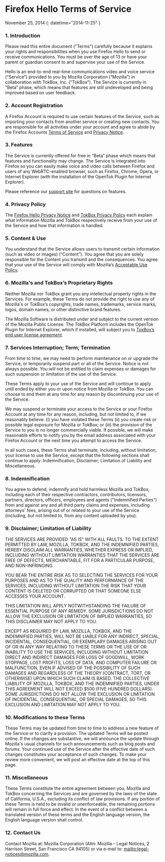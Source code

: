 # Firefox Hello Terms of Service

November 25, 2014
{: datetime="2014-11-25" }

### 1. Introduction 

Please read this entire document ("Terms") carefully because it explains your rights and responsibilities when you use Firefox Hello to send or receive communications.  You must be over the age of 13 or have your parent or guardian consent to and supervise your use of the Service.

Hello is an end-to-end real-time communications video and voice service (“Service”) provided to you by Mozilla Corporation (“Mozilla”) in collaboration with TokBox, Inc. (“TokBox”).  The Service is currently in “Beta” phase, which means that features are still undeveloped and being improved based on user feedback.

### 2. Account Registration

A Firefox Account is required to use certain features of the Service, such as importing your contacts from another service or creating new contacts.  You are responsible for all activities under your account and agree to abide by the Firefox Accounts [Terms of Service](https://www.mozilla.org/en-US/about/legal/terms/services) and [Privacy Notice](https://www.mozilla.org/en-US/privacy/firefox-cloud).

### 3. Features

The Service is currently offered for free in “Beta” phase which means that features and functionality may change.  The Service is integrated into Firefox so you can easily make voice and video calls between Firefox and users of any WebRTC-enabled browser, such as Firefox, Chrome, Opera, or Internet Explorer (with the installation of the OpenTok Plugin for Internet Explorer). 

Please reference our [support site](https://support.mozilla.org/products/firefox) for questions on features. 

### 4. Privacy Policy

The [Firefox Hello Privacy Notice](https://www.mozilla.org/privacy/) and [TokBox Privacy Policy](https://tokbox.com/support/privacy-policy) each explain what information Mozilla and TokBox respectively receive from your use of the Service and how that information is handled.

### 5. Content & Use 

You understand that the Service allows users to transmit certain information (such as video or images) (“Content”). You agree that you are solely responsible for the Content you transmit and the consequences. You agree that your use of the Service will comply with Mozilla’s [Acceptable Use Policy](https://www.mozilla.org/about/legal/acceptable-use).

### 6. Mozilla's and TokBox’s Proprietary Rights

Neither Mozilla nor TokBox grant you any intellectual property rights in the Services. For example, these Terms do not provide the right to use any of Mozilla's or TokBox’s copyrights, trade names, trademarks, service marks, logos, domain names, or other distinctive brand features. 

The Mozilla Software is distributed under and subject to the current version of the Mozilla Public License. The TokBox Platform includes the OpenTok Plugin for Internet Explorer, which if installed, will subject you to [ToxBox’s end user license agreement](https://tokbox.com/support/ie-eula).

### 7. Services Interruption; Term; Termination

From time to time, we may need to perform maintenance on or upgrade the Service, or temporarily suspend part or all of the Service. Notice is not always possible. You will not be entitled to claim expenses or damages for such suspension or limitation of the use of the Service.

These Terms apply to your use of the Service and will continue to apply until ended by either you or upon notice from Mozilla or TokBox. You can choose to end them at any time for any reason by discontinuing your use of the Service.

We may suspend or terminate your access to the Service or your Firefox Account at any time for any reason, including, but not limited to, if we reasonably believe: (i) you have violated these Terms (ii) you create risk or possible legal exposure for Mozilla or TokBox; or (iii) the provision of the Service to you is no longer commercially viable. If possible, we will make reasonable efforts to notify you by the email address associated with your Firefox Account or the next time you attempt to access the Service.

In all such cases, these Terms shall terminate, including, without limitation, your license to use the Service, except that the following sections shall continue to apply: Indemnification, Disclaimer; Limitation of Liability and Miscellaneous.

### 8. Indemnification

You agree to defend, indemnify and hold harmless Mozilla and TokBox, including each of their respective contractors, contributors, licensors, partners, directors, officers, employees and agents ("Indemnified Parties") from and against any and all third party claims and expenses, including attorneys' fees, arising out of or related to your use of the Service (including, but not limited to, from any content uploaded by you).

### 9. Disclaimer; Limitation of Liability

THE SERVICES ARE PROVIDED "AS IS" WITH ALL FAULTS. TO THE EXTENT PERMITTED BY LAW, MOZILLA, TOKBOX, AND THE INDEMNIFIED PARTIES, HEREBY DISCLAIM ALL WARRANTIES, WHETHER EXPRESS OR IMPLIED, INCLUDING WITHOUT LIMITATION WARRANTIES THAT THE SERVICES ARE FREE OF DEFECTS, MERCHANTABLE, FIT FOR A PARTICULAR PURPOSE, AND NON-INFRINGING.

YOU BEAR THE ENTIRE RISK AS TO SELECTING THE SERVICES FOR YOUR PURPOSES AND AS TO THE QUALITY AND PERFORMANCE OF THE SERVICES, INCLUDING WITHOUT LIMITATION THE RISK THAT YOUR CONTENT IS DELETED OR CORRUPTED OR THAT SOMEONE ELSE ACCESSES YOUR ACCOUNT.

THIS LIMITATION WILL APPLY NOTWITHSTANDING THE FAILURE OF ESSENTIAL PURPOSE OF ANY REMEDY. SOME JURISDICTIONS DO NOT ALLOW THE EXCLUSION OR LIMITATION OF IMPLIED WARRANTIES, SO THIS DISCLAIMER MAY NOT APPLY TO YOU.

EXCEPT AS REQUIRED BY LAW, MOZILLA, TOKBOX, AND THE INDEMNIFIED PARTIES, WILL NOT BE LIABLE FOR ANY INDIRECT, SPECIAL, INCIDENTAL, CONSEQUENTIAL, OR EXEMPLARY DAMAGES ARISING OUT OF OR IN ANY WAY RELATING TO THESE TERMS OR THE USE OF OR INABILITY TO USE THE SERVICES, INCLUDING WITHOUT LIMITATION DIRECT AND INDIRECT DAMAGES FOR LOSS OF GOODWILL, WORK STOPPAGE, LOST PROFITS, LOSS OF DATA, AND COMPUTER FAILURE OR MALFUNCTION, EVEN IF ADVISED OF THE POSSIBILITY OF SUCH DAMAGES AND REGARDLESS OF THE THEORY (CONTRACT, TORT, OR OTHERWISE) UPON WHICH SUCH CLAIM IS BASED. THE COLLECTIVE LIABILITY OF MOZILLA, TOKBOX, AND THE INDEMNIFIED PARTIES, UNDER THIS AGREEMENT WILL NOT EXCEED $500 (FIVE HUNDRED DOLLARS). SOME JURISDICTIONS DO NOT ALLOW THE EXCLUSION OR LIMITATION OF INCIDENTAL, CONSEQUENTIAL, OR SPECIAL DAMAGES, SO THIS EXCLUSION AND LIMITATION MAY NOT APPLY TO YOU.

### 10. Modifications to these Terms

These Terms may be updated from time to time to address a new feature of the Service or to clarify a provision. The updated Terms will be posted online. If the changes are substantive, we will announce the update through Mozilla's usual channels for such announcements such as blog posts and forums. Your continued use of the Service after the effective date of such changes constitutes your acceptance of such changes. To make your review more convenient, we will post an effective date at the top of this page.

### 11. Miscellaneous

These Terms constitute the entire agreement between you, Mozilla and TokBox concerning the Services and are governed by the laws of the state of California, U.S.A., excluding its conflict of law provisions. If any portion of these Terms is held to be invalid or unenforceable, the remaining portions will remain in full force and effect. In the event of a conflict between a translated version of these terms and the English language version, the English language version shall control.

### 12. Contact Us

Contact Mozilla at: Mozilla Corporation (Attn: Mozilla – Legal Notices, 2 Harrison Street, San Francisco CA 94105) or via e-mail to: <mailto:legal-notices@mozilla.com>.
